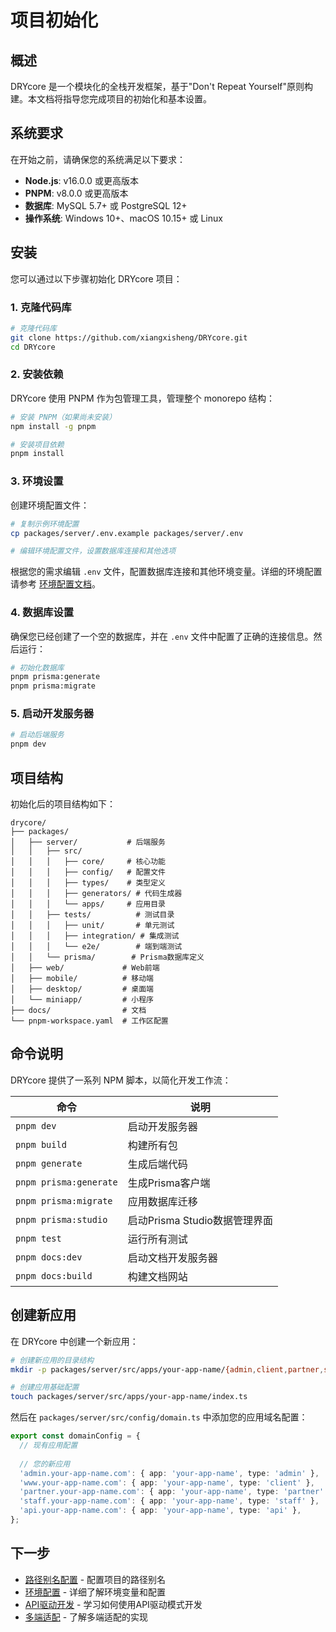 # 项目初始化

## 概述

DRYcore 是一个模块化的全栈开发框架，基于"Don't Repeat Yourself"原则构建。本文档将指导您完成项目的初始化和基本设置。

## 系统要求

在开始之前，请确保您的系统满足以下要求：

- **Node.js**: v16.0.0 或更高版本
- **PNPM**: v8.0.0 或更高版本
- **数据库**: MySQL 5.7+ 或 PostgreSQL 12+
- **操作系统**: Windows 10+、macOS 10.15+ 或 Linux

## 安装

您可以通过以下步骤初始化 DRYcore 项目：

### 1. 克隆代码库

```bash
# 克隆代码库
git clone https://github.com/xiangxisheng/DRYcore.git
cd DRYcore
```

### 2. 安装依赖

DRYcore 使用 PNPM 作为包管理工具，管理整个 monorepo 结构：

```bash
# 安装 PNPM（如果尚未安装）
npm install -g pnpm

# 安装项目依赖
pnpm install
```

### 3. 环境设置

创建环境配置文件：

```bash
# 复制示例环境配置
cp packages/server/.env.example packages/server/.env

# 编辑环境配置文件，设置数据库连接和其他选项
```

根据您的需求编辑 `.env` 文件，配置数据库连接和其他环境变量。详细的环境配置请参考 [环境配置文档](./env.md)。

### 4. 数据库设置

确保您已经创建了一个空的数据库，并在 `.env` 文件中配置了正确的连接信息。然后运行：

```bash
# 初始化数据库
pnpm prisma:generate
pnpm prisma:migrate
```

### 5. 启动开发服务器

```bash
# 启动后端服务
pnpm dev
```

## 项目结构

初始化后的项目结构如下：

```
drycore/
├── packages/
│   ├── server/           # 后端服务
│   │   ├── src/
│   │   │   ├── core/     # 核心功能
│   │   │   ├── config/   # 配置文件
│   │   │   ├── types/    # 类型定义
│   │   │   ├── generators/ # 代码生成器
│   │   │   └── apps/     # 应用目录
│   │   ├── tests/          # 测试目录
│   │   │   ├── unit/       # 单元测试
│   │   │   ├── integration/ # 集成测试
│   │   │   └── e2e/        # 端到端测试
│   │   └── prisma/        # Prisma数据库定义
│   ├── web/             # Web前端
│   ├── mobile/          # 移动端
│   ├── desktop/         # 桌面端
│   └── miniapp/         # 小程序
├── docs/                # 文档
└── pnpm-workspace.yaml  # 工作区配置
```

## 命令说明

DRYcore 提供了一系列 NPM 脚本，以简化开发工作流：

| 命令 | 说明 |
|------|------|
| `pnpm dev` | 启动开发服务器 |
| `pnpm build` | 构建所有包 |
| `pnpm generate` | 生成后端代码 |
| `pnpm prisma:generate` | 生成Prisma客户端 |
| `pnpm prisma:migrate` | 应用数据库迁移 |
| `pnpm prisma:studio` | 启动Prisma Studio数据管理界面 |
| `pnpm test` | 运行所有测试 |
| `pnpm docs:dev` | 启动文档开发服务器 |
| `pnpm docs:build` | 构建文档网站 |

## 创建新应用

在 DRYcore 中创建一个新应用：

```bash
# 创建新应用的目录结构
mkdir -p packages/server/src/apps/your-app-name/{admin,client,partner,staff,api,shared,docs}

# 创建应用基础配置
touch packages/server/src/apps/your-app-name/index.ts
```

然后在 `packages/server/src/config/domain.ts` 中添加您的应用域名配置：

```typescript
export const domainConfig = {
  // 现有应用配置
  
  // 您的新应用
  'admin.your-app-name.com': { app: 'your-app-name', type: 'admin' },
  'www.your-app-name.com': { app: 'your-app-name', type: 'client' },
  'partner.your-app-name.com': { app: 'your-app-name', type: 'partner' },
  'staff.your-app-name.com': { app: 'your-app-name', type: 'staff' },
  'api.your-app-name.com': { app: 'your-app-name', type: 'api' },
};
```

## 下一步

- [路径别名配置](./paths.md) - 配置项目的路径别名
- [环境配置](./env.md) - 详细了解环境变量和配置
- [API驱动开发](../api_driven.md) - 学习如何使用API驱动模式开发
- [多端适配](../multi_platform.md) - 了解多端适配的实现 